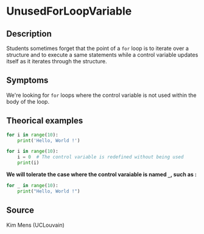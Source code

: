 # UnusedForLoopVariable

## Description

Students sometimes forget that the point of a `for` loop is to iterate over a structure and to execute a same statements while a control variable updates itself as it iterates through the structure.

## Symptoms

We're looking for `for` loops where the control variable is not used within the body of the loop.

## Theorical examples

```py
for i in range(10):
    print('Hello, World !')
```

```py
for i in range(10):
    i = 0  # The control variable is redefined without being used
    print(i)
```

**We will tolerate the case where the control varaiable is named `_`, such as :**

```py
for _ in range(10):
    print("Hello, World !")
```

## Source

Kim Mens (UCLouvain)